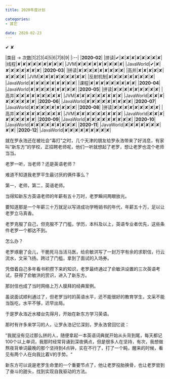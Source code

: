 ```yaml
---
title: 2020年度计划

categories:
- 其它

date: 2020-02-23
---
```

✔ ✘

|类目 -> 次数|1|2|3|4|5|6|7|8|9|
|:--|
|**2020-02**|
|拼读|✔|✘|✘|✘|✘|✘|✘|✘|✘|
|线程|✘|✘|✘|✘|✘|✘|✘|✘|✘|
|JVM|✘|✘|✘|✘|✘|✘|✘|✘|✘|
|JavaWorld|✔|✘|✘|✘|✘|✘|✘|✘|✘|
|**2020-03**|
|拼读|✘|✘|✘|✘|✘|✘|✘|✘|✘|
|高并|✘|✘|✘|✘|✘|✘|✘|✘|✘|
|JVM|✘|✘|✘|✘|✘|✘|✘|✘|✘|
|反射机制|✘|✘|✘|✘|✘|✘|✘|✘|✘|
|JavaWorld|✘|✘|✘|✘|✘|✘|✘|✘|✘|
|课程|✘|✘|✘|✘|✘|✘|✘|✘|✘|
|**2020-04**|
|JavaWorld|✘|✘|✘|✘|✘|✘|✘|✘|✘|
|**2020-05**|
|拼读|✘|✘|✘|✘|✘|✘|✘|✘|✘|
|高并|✘|✘|✘|✘|✘|✘|✘|✘|✘|
|JVM|✘|✘|✘|✘|✘|✘|✘|✘|✘|
|JavaWorld|✘|✘|✘|✘|✘|✘|✘|✘|✘|
|**2020-06**|
|JavaWorld|✘|✘|✘|✘|✘|✘|✘|✘|✘|
|**2020-07**|
|JavaWorld|✘|✘|✘|✘|✘|✘|✘|✘|✘|
|**2020-08**|
|拼读|✘|✘|✘|✘|✘|✘|✘|✘|✘|
|高并|✘|✘|✘|✘|✘|✘|✘|✘|✘|
|JVM|✘|✘|✘|✘|✘|✘|✘|✘|✘|
|JavaWorld|✘|✘|✘|✘|✘|✘|✘|✘|✘|
|**2020-09**|
|JavaWorld|✘|✘|✘|✘|✘|✘|✘|✘|✘|
|**2020-10**|
|JavaWorld|✘|✘|✘|✘|✘|✘|✘|✘|✘|
|**2020-11**|
|JavaWorld|✘|✘|✘|✘|✘|✘|✘|✘|✘|
|**2020-12**|
|JavaWorld|✘|✘|✘|✘|✘|✘|✘|✘|✘|

就在罗永浩还在被社会“毒打”之时，几个天津的朋友给罗永浩带来了好消息，有家叫“新东方”的学校，正招聘老师呢，他们一听就想起了老罗，想让老罗也混个老师当当。

老罗一听，当老师？还是英语老师？

难道不知道我老罗平生最讨厌的俩件事么？

第一，老师，第二，英语老师。

当得知新东方英语老师的年薪有五十万时，老罗瞬间两眼放光。

要知道那是一个年薪三十万就足以写进成功学畅销书的年代，年薪五十万，足以让老罗立马真香。

老罗克服了自己，但克服不了门槛，学历，本科及以上，英语专业者优先，这些条件老罗一个都达不到。

怎么办？

老罗琢磨了会儿，干脆死马当活马医，给俞敏洪写了一封万字有余的求职信，行云流水，文采飞扬。跨过了门槛，拿到了面试的入场券。

凭借着自己多年看书积攒下来的知识，老罗最终通过了俞敏洪设置的三次英语考试，获得了俞敏洪的赏识，进入了新东方。

那封信也成了当时网络上万人膜拜的经典案例。

虽说面试顺利通过了，但老罗当时的英语水平，还不能很好的教育学生，文采不能当饭吃，水平不够，迟早出局。

于是罗永浩近水楼台先得月，开始在新东方学习英语。

那时有许多来学习的人，让罗永浩记忆深刻，罗永浩曾回忆说：

“我就没有见过那么拼的人，随便拿起一本英语词典就开始从头背到尾，每天都记100个以上单词，我那时经常背诵到深夜俩点，但是很多人在坚持，有次，我想做熬夜背单词最晚的那个坚持到4点钟，实在不行了，打了一个盹，醒来的时候，看见有两个人在向我比着V的手势。“

新东方可以说是老罗生命里的一个重要节点了，他让老罗投胎换骨，也让老罗尝到了奋斗的甜头，找到实现自我驱动的方法。